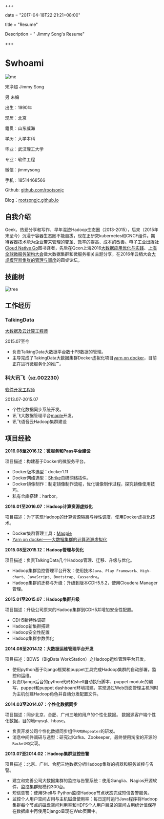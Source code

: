 +++

date = "2017-04-18T22:21:21+08:00"

title = "Resume"

Description = " Jimmy Song's Resume"

+++


# $whoami

![me](https://avatars2.githubusercontent.com/u/3328185?v=3&u=84d2689cef6b2f92a651661b8931f7b09b3cf4c0&s=400)

宋净超  Jimmy Song

男 未婚

出生：1990年

现居：北京

籍贯：山东威海

学历：大学本科

毕业：武汉理工大学

专业：软件工程

微信：jimmysong

手机：18514468566

Github: [github.com/rootsonjc](https://github.com/rootsongjc)

Blog：[rootsongjc.github.io](http://rootsongjc.github.io)

## 自我介绍

Geek，热爱分享和写作，早年混迹Hadoop生态圈（2013-2015），后来（2015年末至今）沉浸于容器生态圈不能自拔，现在正研究kubernetes和CNCF组件，期待容器技术能为企业带来管理的变革、效率的提高、成本的改善。电子工业出版社[Cloud Native Go](http://rootsongjc.github.io/talks/cloud-native-go/)图书译者，先后在Qcon上海2016[大数据应用优化与实践](http://www.infoq.com/cn/presentations/yarn-on-docker-container-technology-in-big-data-scenarios?utm_campaign=rightbar_v2&utm_source=infoq&utm_medium=presentations_link&utm_content=link_text)、[上海全球微服务架构大会](http://msa-summit.com/)做大数据集群和微服务相关主题分享，在2016年云栖大会[大规模容器集群的管理与调度](https://yunqi.aliyun.com/2016/hangzhou/schedule?spm=5176.8098788.535884.3.NYPF3E)的圆桌论坛。

## 技能树

![tree](http://olz1di9xf.bkt.clouddn.com/jimmy-tech-tree.png)



## 工作经历

### TalkingData

<u>大数据及云计算工程师</u>

2015.07至今

- 负责TalkingData大数据平台数十PB数据的管理。
- 主导完成了TakingData大数据集群Docker虚拟化项目[yarn on docker](http://rootsongjc.github.io/projects/yarn-on-docker/)，目前正在进行微服务化的推广。

### 科大讯飞（sz.002230）  

<u>软件开发工程师</u>

2013.07-2015.07

- 个性化数据同步系统开发。
- 讯飞大数据管理平台[maple](http://www.infoq.com/cn/articles/build-big-data-open-platform)开发。
- 讯飞语音云Hadoop集群建设

## 项目经验

**2016.08至2016.12：微服务和Paas平台建设**

项目描述：构建基于Docker的微服务平台。

- Docker版本选型：docker1.11
- Docker网络选型：[Shrike](https://github.com/rootsongjc/docker-ipam-plugin)自研网络插件。
- Docker镜像制作：制定镜像制作流程，优化镜像制作过程，探究镜像使用技巧。
- 私有仓库搭建：harbor。

**2016.01至2016.07：Hadoop计算资源虚拟化**

项目描述：为了实现Hadoop的计算资源隔离与弹性调度，使用Docker虚拟化技术。

- Docker集群管理工具：[Magpie](https://github.com/rootsongjc/magpie )
- [Yarn on docker——大数据集群的计算资源虚拟化](http://rootsongjc.github.io/projects/yarn-on-docker/)

**2015.08至2015.12：Hadoop管理与优化**

项目描述：负责TalkingData几个Hadoop管理、迁移、升级与优化。

- Hadoop集群监控管理平台开发：使用技术`Java`、`Play Framework`、`High-chart`、`JavaScript`、`Bootstrap`、`Cassandra`。
- Hadoop集群的迁移与升级：升级到版本CDH5.5.2，使用Cloudera Manager管理。

**2015.01至2015.07：Hadoop集群升级**

项目描述：升级公司原来的Hadoop集群到CDH5并增加安全性配置。

- CDH5新特性调研
- Hadoop新集群搭建
- Hadoop安全性配置
- Hadoop集群参数优化

**2014.08至2014.12：大数据运维管理平台开发**

项目描述：BDWS（BigData WorkStation）之Hadoop运维管理平台开发。

- 使用python基于Django框架和puppet工具完成Hadoop集群的自动部署，监控和运维。
- 负责Django后台的python代码和shell自动执行脚本、puppet module的编写，puppet和puppet dashboard环境搭建，实现通过Web页面管理主机同时为主机创建Hadoop角色并自动分发配置文件。  

**2014.03至2014.07：个性化数据同步**

项目描述：同步北京、合肥、广州三地的用户的个性化数据。 数据源客户端个性化数据，目的地mysql、hbase。

- 负责开发公司个性化数据同步组件`RMQRepeater`的研发。
- 消息中间件调研与选型：研究过Kafka、Zookeeper，最终使用淘宝的开源的`RocketMQ`实现。  

**2013.07至2014.02：Hadoop集群监控告警**

项目描述：北京、广州、合肥三地数据分析Hadoop集群的机器和服务监控与告警。 

- 建立和完善公司大数据集群的监控与告警系统：使用Ganglia、Nagios开源软件，监控集群规模约300台。
- 短信告警：使用Shell与 Python监控Hadoop节点状态完成短信告警服务。
- 监控个人用户空间占用与主机磁盘使用率：每日定时运行Java程序将Hadoop集群每个节点的磁盘空间利用率和HDFS个人用户目录的空间占用统计值保存在数据库中再使用Django呈现在Web页面中。
